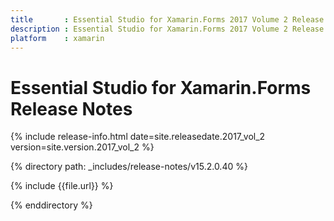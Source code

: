 ```yaml
---
title       : Essential Studio for Xamarin.Forms 2017 Volume 2 Release Notes
description : Essential Studio for Xamarin.Forms 2017 Volume 2 Release Notes
platform    : xamarin
---
```


# Essential Studio for Xamarin.Forms Release Notes

{% include release-info.html date=site.releasedate.2017_vol_2 version=site.version.2017_vol_2 %} 

{% directory path: _includes/release-notes/v15.2.0.40 %}

{% include {{file.url}} %}

{% enddirectory %}